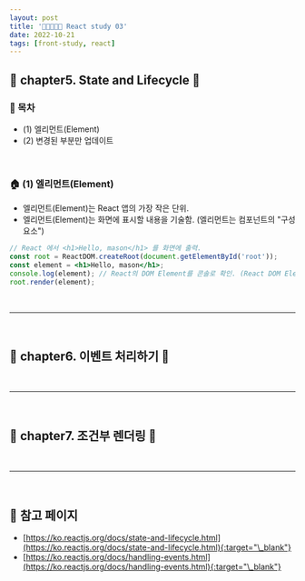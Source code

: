 ```yaml
---
layout: post
title: '👨‍👦‍👦👩‍👧 React study 03'
date: 2022-10-21
tags: [front-study, react]
---
```


## 🚌 chapter5. State and Lifecycle 👋

### 📝 목차

- (1) 엘리먼트(Element)
- (2) 변경된 부분만 업데이트

<br/>

### 🏠 (1) 엘리먼트(Element)

- 엘리먼트(Element)는 React 앱의 가장 작은 단위.
- 엘리먼트(Element)는 화면에 표시할 내용을 기술함. (엘리먼트는 컴포넌트의 "구성 요소")

```jsx
// React 에서 <h1>Hello, mason</h1> 를 화면에 출력.
const root = ReactDOM.createRoot(document.getElementById('root'));
const element = <h1>Hello, mason</h1>;
console.log(element); // React의 DOM Element를 콘솔로 확인. (React DOM Element)
root.render(element);
```

<br/>

---

<br/>

## 🚌 chapter6. 이벤트 처리하기 👋

<br/>

---

<br/>

## 🚌 chapter7. 조건부 렌더링 👋

<br/>

---

<br/>

## 🎫 참고 페이지

- [https://ko.reactjs.org/docs/state-and-lifecycle.html](https://ko.reactjs.org/docs/state-and-lifecycle.html){:target="\_blank"}
- [https://ko.reactjs.org/docs/handling-events.html](https://ko.reactjs.org/docs/handling-events.html){:target="\_blank"}
  <br/>
